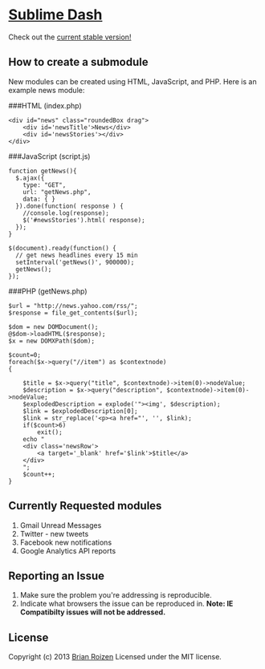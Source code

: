 [Sublime Dash](http://www.sublimedash.com)
================================
Check out the [current stable version!](http://www.sublimedash.com)
## How to create a submodule
New modules can be created using HTML, JavaScript, and PHP. Here is an example news module:

###HTML (index.php)
```
<div id="news" class="roundedBox drag">
	<div id='newsTitle'>News</div>
	<div id='newsStories'></div>
</div>
```
###JavaScript (script.js)
``` 
function getNews(){
  $.ajax({
    type: "GET",
    url: "getNews.php",
    data: { }
  }).done(function( response ) {
    //console.log(response);
    $('#newsStories').html( response);
  });
}

$(document).ready(function() {
  // get news headlines every 15 min
  setInterval('getNews()', 900000);
  getNews();
});
```

###PHP (getNews.php)
``` 
$url = "http://news.yahoo.com/rss/";
$response = file_get_contents($url);

$dom = new DOMDocument();
@$dom->loadHTML($response);
$x = new DOMXPath($dom);

$count=0;
foreach($x->query("//item") as $contextnode) 
{

	$title = $x->query("title", $contextnode)->item(0)->nodeValue;
	$description = $x->query("description", $contextnode)->item(0)->nodeValue;
	$explodedDescription = explode('"><img', $description);
	$link = $explodedDescription[0];
	$link = str_replace('<p><a href="', '', $link);
	if($count>6)
		exit();
	echo "
	<div class='newsRow'>
		<a target='_blank' href='$link'>$title</a>
	</div>
	";
	$count++;
}
```

## Currently Requested modules
1. Gmail Unread Messages
2. Twitter - new tweets
3. Facebook new notifications
4. Google Analytics API reports

## Reporting an Issue
1. Make sure the problem you're addressing is reproducible.
2. Indicate what browsers the issue can be reproduced in. **Note: IE Compatibilty issues will not be addressed.**

## License
Copyright (c) 2013 [Brian Roizen](http://www.brianroizen.com)
Licensed under the MIT license.
